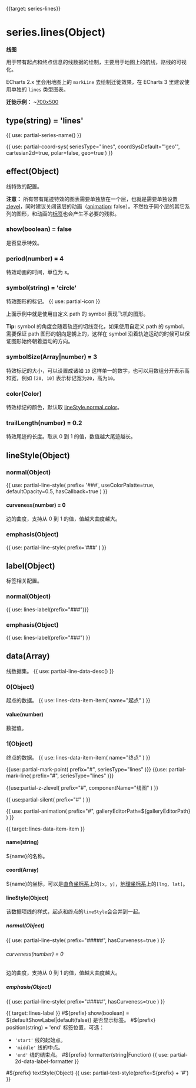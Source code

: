 
{{target: series-lines}}

# series.lines(Object)

**线图**

用于带有起点和终点信息的线数据的绘制，主要用于地图上的航线，路线的可视化。

ECharts 2.x 里会用地图上的 `markLine` 去绘制迁徙效果，在 ECharts 3 里建议使用单独的 `lines` 类型图表。

**迁徙示例：**
~[700x500](${galleryViewPath}geo-lines&edit=1&reset=1)


## type(string) = 'lines'

{{ use: partial-series-name() }}


{{ use: partial-coord-sys(
    seriesType="lines",
    coordSysDefault="'geo'",
    cartesian2d=true,
    polar=false,
    geo=true
) }}

## effect(Object)
线特效的配置。

**注意：** 所有带有尾迹特效的图表需要单独放在一个层，也就是需要单独设置 [zlevel](~series-lines.zlevel)，同时建议关闭该层的动画（[animation](~series-lines.animation): false）。不然位于同个层的其它系列的图形，和动画的[标签](~series-lines.label)也会产生不必要的残影。

### show(boolean) = false
是否显示特效。
### period(number) = 4
特效动画的时间，单位为 s。
### symbol(string) = 'circle'
特效图形的标记。
{{ use: partial-icon }}

上面示例中就是使用自定义 path 的 symbol 表现飞机的图形。

**Tip:** symbol 的角度会随着轨迹的切线变化，如果使用自定义 path 的 symbol，需要保证 path 图形的朝向是朝上的，这样在 symbol 沿着轨迹运动的时候可以保证图形始终朝着运动的方向。

### symbolSize(Array|number) = 3
特效标记的大小，可以设置成诸如 `10` 这样单一的数字，也可以用数组分开表示高和宽，例如 `[20, 10]` 表示标记宽为`20`，高为`10`。

### color(Color)
特效标记的颜色，默认取 [lineStyle.normal.color](~series-lines.lineStyle.normal.color)。

### trailLength(number) = 0.2
特效尾迹的长度。取从 0 到 1 的值，数值越大尾迹越长。

## lineStyle(Object)
### normal(Object)
{{ use: partial-line-style(
    prefix= '###',
    useColorPalatte=true,
    defaultOpacity=0.5,
    hasCallback=true
) }}

#### curveness(number) = 0
边的曲度，支持从 0 到 1 的值，值越大曲度越大。

### emphasis(Object)
{{ use: partial-line-style(
    prefix='###'
) }}

## label(Object)
标签相关配置。
### normal(Object)
{{ use: lines-label(prefix="###")}}
### emphasis(Object)
{{ use: lines-label(prefix="###") }}

## data(Array)
线数据集。
{{ use: partial-line-data-desc() }}

### 0(Object)
起点的数据。
{{ use: lines-data-item-item(
    name="起点"
) }}
#### value(number)
数据值。

### 1(Object)
终点的数据。
{{ use: lines-data-item-item(
    name="终点"
) }}


{{use: partial-mark-point(
    prefix="#",
    seriesType="lines"
)}}
{{use: partial-mark-line(
    prefix="#",
    seriesType="lines"
)}}

{{use:partial-z-zlevel(
    prefix="#",
    componentName="线图"
) }}

{{ use:partial-silent(
    prefix="#"
) }}

{{ use: partial-animation(
    prefix="#",
    galleryEditorPath=${galleryEditorPath}
) }}

{{ target: lines-data-item-item }}
#### name(string)
${name}的名称。
#### coord(Array)
${name}的坐标，可以是[直角坐标系](~grid)上的`[x, y]`，[地理坐标系](~geo)上的`[lng, lat]`。
#### lineStyle(Object)
该数据项线的样式，起点和终点的`lineStyle`会合并到一起。
##### normal(Object)
{{ use: partial-line-style(
    prefix="#####",
    hasCurveness=true
) }}
###### curveness(number) = 0
边的曲度，支持从 0 到 1 的值，值越大曲度越大。
##### emphasis(Object)
{{ use: partial-line-style(
    prefix="#####",
    hasCurveness=true
) }}

{{ target: lines-label }}
#${prefix} show(boolean) = ${defaultShowLabel|default(false)}
是否显示标签。
#${prefix} position(string) = 'end'
标签位置，可选：
+ `'start'` 线的起始点。
+ `'middle'` 线的中点。
+ `'end'`   线的结束点。
#${prefix} formatter(string|Function)
{{ use: partial-2d-data-label-formatter }}

#${prefix} textStyle(Object)
{{ use: partial-text-style(prefix=${prefix} + '#') }}